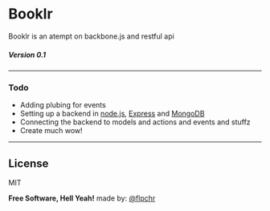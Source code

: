 Booklr
=========

Booklr is an atempt on backbone.js and restful api
##### Version 0.1
---

### Todo
  * Adding plubing for events
  * Setting up a backend in [node.js], [Express] and [MongoDB]
  * Connecting the backend to models and actions and events and stuffz
  * Create much wow!


---


License
----

MIT


**Free Software, Hell Yeah!**
made by: [@flpchr]

[@flpchr]:http://twitter.com/flpchr
[node.js]:http://nodejs.org
[MongoDB]:https://mongodb.org.
[express]:http://expressjs.com

